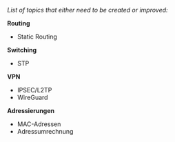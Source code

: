 *List of topics that either need to be created or improved:*

**Routing**
- Static Routing

**Switching**
-  STP

**VPN**
- IPSEC/L2TP
- WireGuard

**Adressierungen**
- MAC-Adressen
- Adressumrechnung
